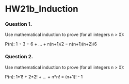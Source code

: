 # HW21b_Induction

### Question 1.

Use mathematical induction to prove
(for all integers n > 0):

P(n): 1 + 3 + 6 + ... + n(n+1)/2 = n(n+1)(n+2)/6

### Question 2.

Use mathematical induction to prove
(for all integers n > 0):

P(n): 1\*1! + 2\*2! + ... + n\*n! = (n+1)! - 1
